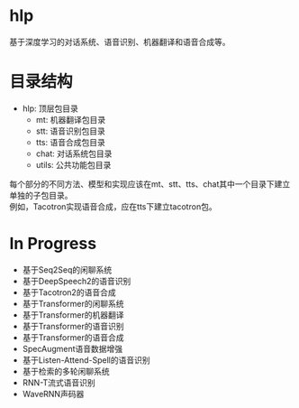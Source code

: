 # hlp
基于深度学习的对话系统、语音识别、机器翻译和语音合成等。
# 目录结构
- hlp: 顶层包目录
   - mt: 机器翻译包目录
   - stt: 语音识别包目录
   - tts: 语音合成包目录
   - chat: 对话系统包目录
   - utils: 公共功能包目录

每个部分的不同方法、模型和实现应该在mt、stt、tts、chat其中一个目录下建立单独的子包目录。<br>
例如，Tacotron实现语音合成，应在tts下建立tacotron包。
# In Progress
- 基于Seq2Seq的闲聊系统
- 基于DeepSpeech2的语音识别
- 基于Tacotron2的语音合成
- 基于Transformer的闲聊系统
- 基于Transformer的机器翻译
- 基于Transformer的语音识别
- 基于Transformer的语音合成
- SpecAugment语音数据增强
- 基于Listen-Attend-Spell的语音识别
- 基于检索的多轮闲聊系统
- RNN-T流式语音识别
- WaveRNN声码器
